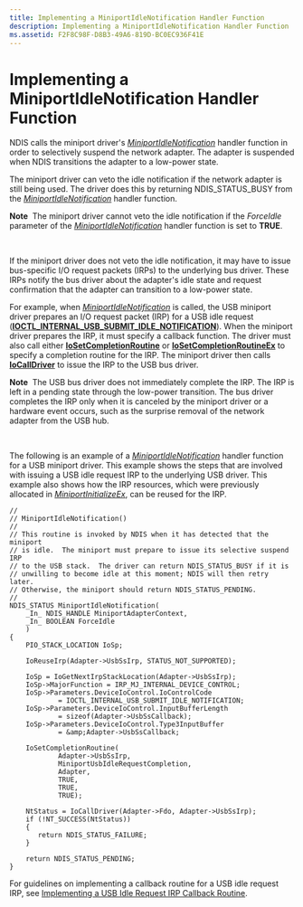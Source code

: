 ```yaml
---
title: Implementing a MiniportIdleNotification Handler Function
description: Implementing a MiniportIdleNotification Handler Function
ms.assetid: F2F8C98F-D8B3-49A6-819D-BC0EC936F41E
---
```


# Implementing a MiniportIdleNotification Handler Function


NDIS calls the miniport driver's [*MiniportIdleNotification*](https://msdn.microsoft.com/library/windows/hardware/hh464092) handler function in order to selectively suspend the network adapter. The adapter is suspended when NDIS transitions the adapter to a low-power state.

The miniport driver can veto the idle notification if the network adapter is still being used. The driver does this by returning NDIS\_STATUS\_BUSY from the [*MiniportIdleNotification*](https://msdn.microsoft.com/library/windows/hardware/hh464092) handler function.

**Note**  The miniport driver cannot veto the idle notification if the *ForceIdle* parameter of the [*MiniportIdleNotification*](https://msdn.microsoft.com/library/windows/hardware/hh464092) handler function is set to **TRUE**.

 

If the miniport driver does not veto the idle notification, it may have to issue bus-specific I/O request packets (IRPs) to the underlying bus driver. These IRPs notify the bus driver about the adapter's idle state and request confirmation that the adapter can transition to a low-power state.

For example, when [*MiniportIdleNotification*](https://msdn.microsoft.com/library/windows/hardware/hh464092) is called, the USB miniport driver prepares an I/O request packet (IRP) for a USB idle request ([**IOCTL\_INTERNAL\_USB\_SUBMIT\_IDLE\_NOTIFICATION**](https://msdn.microsoft.com/library/windows/hardware/ff537270)). When the miniport driver prepares the IRP, it must specify a callback function. The driver must also call either [**IoSetCompletionRoutine**](https://msdn.microsoft.com/library/windows/hardware/ff549679) or [**IoSetCompletionRoutineEx**](https://msdn.microsoft.com/library/windows/hardware/ff549686) to specify a completion routine for the IRP. The miniport driver then calls [**IoCallDriver**](https://msdn.microsoft.com/library/windows/hardware/ff548336) to issue the IRP to the USB bus driver.

**Note**  The USB bus driver does not immediately complete the IRP. The IRP is left in a pending state through the low-power transition. The bus driver completes the IRP only when it is canceled by the miniport driver or a hardware event occurs, such as the surprise removal of the network adapter from the USB hub.

 

The following is an example of a [*MiniportIdleNotification*](https://msdn.microsoft.com/library/windows/hardware/hh464092) handler function for a USB miniport driver. This example shows the steps that are involved with issuing a USB idle request IRP to the underlying USB driver. This example also shows how the IRP resources, which were previously allocated in [*MiniportInitializeEx*](https://msdn.microsoft.com/library/windows/hardware/ff559389), can be reused for the IRP.

```
//
// MiniportIdleNotification()
//
// This routine is invoked by NDIS when it has detected that the miniport
// is idle.  The miniport must prepare to issue its selective suspend IRP
// to the USB stack.  The driver can return NDIS_STATUS_BUSY if it is
// unwilling to become idle at this moment; NDIS will then retry later.
// Otherwise, the miniport should return NDIS_STATUS_PENDING.
//
NDIS_STATUS MiniportIdleNotification(
    _In_ NDIS_HANDLE MiniportAdapterContext,
    _In_ BOOLEAN ForceIdle
    )
{
    PIO_STACK_LOCATION IoSp;

    IoReuseIrp(Adapter->UsbSsIrp, STATUS_NOT_SUPPORTED);

    IoSp = IoGetNextIrpStackLocation(Adapter->UsbSsIrp);
    IoSp->MajorFunction = IRP_MJ_INTERNAL_DEVICE_CONTROL;
    IoSp->Parameters.DeviceIoControl.IoControlCode 
            = IOCTL_INTERNAL_USB_SUBMIT_IDLE_NOTIFICATION;
    IoSp->Parameters.DeviceIoControl.InputBufferLength 
            = sizeof(Adapter->UsbSsCallback);
    IoSp->Parameters.DeviceIoControl.Type3InputBuffer 
            = &amp;Adapter->UsbSsCallback;

    IoSetCompletionRoutine(
            Adapter->UsbSsIrp,
            MiniportUsbIdleRequestCompletion,
            Adapter,
            TRUE,
            TRUE,
            TRUE);

    NtStatus = IoCallDriver(Adapter->Fdo, Adapter->UsbSsIrp);
    if (!NT_SUCCESS(NtStatus))
    {
       return NDIS_STATUS_FAILURE;
    }

    return NDIS_STATUS_PENDING;
}
```

For guidelines on implementing a callback routine for a USB idle request IRP, see [Implementing a USB Idle Request IRP Callback Routine](implementing-a-usb-idle-request-irp-callback-routine.md).

 

 





